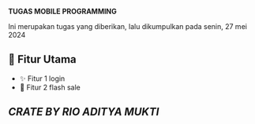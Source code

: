  **TUGAS MOBILE PROGRAMMING**




Ini merupakan tugas yang diberikan, lalu dikumpulkan pada senin, 27 mei 2024
## **📌 Fitur Utama**

- ✨ Fitur 1 login
- 🚀 Fitur 2 flash sale

## *CRATE BY RIO ADITYA MUKTI*

